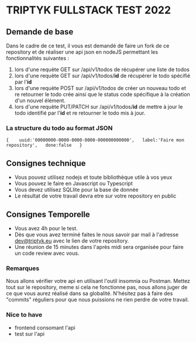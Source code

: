 # TRIPTYK FULLSTACK TEST 2022

## Demande de base
Dans le cadre de ce test, il vous est demandé de faire un fork de ce repository et de réaliser une api json en nodeJS permettant les fonctionnalités suivantes :

1. lors d'une requète GET sur /api/v1/todos de récupérer une liste de todos
2. lors d'une requète GET sur /api/v1/todos/**id** de récupérer le todo spécifié par l'**id**
3. lors d'une requète POST sur /api/v1/todos de créer un nouveau todo et re retourner le todo crée ainsi que le status code spécifique à la création d'un nouvel élément.
4. lors d'une requète PUT/PATCH sur /api/v1/todos/**id** de mettre à jour le todo identifié par l'**id** et re retourner le todo mis à jour.


### La structure du todo au format JSON

`{   
 uuid:'00000000-0000-0000-0000-000000000000',  
    label:'Faire mon repository',  
    done:false  
}`

## Consignes technique

- Vous pouvez utilisez nodejs et toute bibliothèque utile à vos yeux
- Vous pouvez le faire en Javascript ou Typescript
- Vous devez utilisez SQLlite pour la base de donnée
- Le résultat de votre travail devra etre sur votre repository en public

## Consignes Temporelle

- Vous avez 4h pour le test.
- Dès que vous avez terminé faites le nous savoir par mail à l'adresse dev@triptyk.eu avec le lien de votre repository.
- Une réunion de 15 minutes dans l'après midi sera organisée pour faire un code review avec vous.


### Remarques

Nous allons vérifier votre api en utilisant l'outil insomnia ou Postman.
Mettez tout sur le repository, meme si cela ne fonctionne pas, nous allons juger de ce que vous aurez réalisé dans sa globalité.
N'hésitez pas à faire des "commits" réguliers pour que nous puissions ne rien perdre de votre travail.


### Nice to have

- frontend consomant l'api
- test sur l'api

